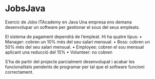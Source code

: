 # JobsJava
Exercic de Jobs ITAcademy en Java
Una empresa ens demana desenvolupar un software per gestionar el sous del seus empleats.

El sistema de pagament dependrà de l’empleat. Hi ha quatre tipus:
    • Manager: cobren un 10% més del seu salari mensual.
    • Boss: cobren un 50% més del seu salari mensual. 
    • Employee: cobren el sou mensual aplicant una reducció del 15%
    • Volunteer: no cobren

S’ha de partir del projecte parcialment desenvolupat i acabar les funcionalitats pendents de programar per tal que el software funcioni correctament.
